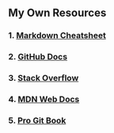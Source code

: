 ## My Own Resources

### 1. [Markdown Cheatsheet](https://github.com/adam-p/markdown-here/wiki/Markdown-Cheatsheet)

### 2. [GitHub Docs](https://docs.github.com/en/get-started)

### 3. [Stack Overflow](https://stackoverflow.com/)

### 4. [MDN Web Docs](https://developer.mozilla.org/en-US/)

### 5. [Pro Git Book](https://git-scm.com/book/en/v2)
